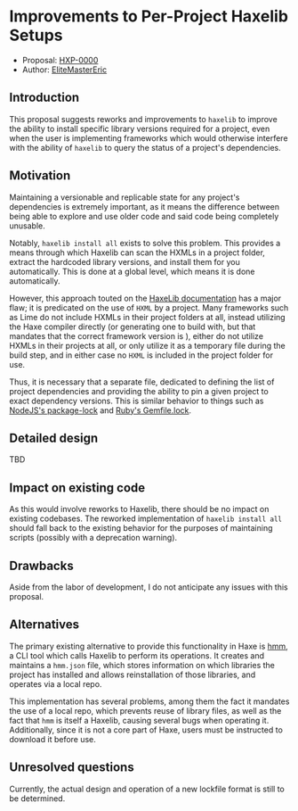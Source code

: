 # Improvements to Per-Project Haxelib Setups

* Proposal: [HXP-0000](0000-lock-file.md)
* Author: [EliteMasterEric](https://github.com/EliteMasterEric)

## Introduction

This proposal suggests reworks and improvements to `haxelib` to improve the ability to install specific library versions required for a project, even when the user is implementing frameworks which would otherwise interfere with the ability of `haxelib` to query the status of a project's dependencies.

## Motivation

Maintaining a versionable and replicable state for any project's dependencies is extremely important, as it means the difference between being able to explore and use older code and said code being completely unusable.

Notably, `haxelib install all` exists to solve this problem. This provides a means through which Haxelib can scan the HXMLs in a project folder, extract the hardcoded library versions, and install them for you automatically. This is done at a global level, which means it is done automatically.

However, this approach touted on the [HaxeLib documentation](https://lib.haxe.org/documentation/per-project-setup/) has a major flaw; it is predicated on the use of `HXML` by a project. Many frameworks such as Lime do not include HXMLs in their project folders at all, instead utilizing the Haxe compiler directly (or generating one to build with, but that mandates that the correct framework version is ), either do not utilize HXMLs in their projects at all, or only utilize it as a temporary file during the build step, and in either case no `HXML` is included in the project folder for use.

Thus, it is necessary that a separate file, dedicated to defining the list of project dependencies and providing the ability to pin a given project to exact dependency versions. This is similar behavior to things such as [NodeJS's package-lock](https://docs.npmjs.com/cli/v10/configuring-npm/package-lock-json) and [Ruby's Gemfile.lock](https://medium.com/never-hop-on-the-bandwagon/gemfile-and-gemfile-lock-in-ruby-65adc918b856).

## Detailed design

TBD

## Impact on existing code

As this would involve reworks to Haxelib, there should be no impact on existing codebases. The reworked implementation of `haxelib install all` should fall back to the existing behavior for the purposes of maintaining scripts (possibly with a deprecation warning).

## Drawbacks

Aside from the labor of development, I do not anticipate any issues with this proposal.

## Alternatives

The primary existing alternative to provide this functionality in Haxe is [hmm](https://github.com/andywhite37/hmm/), a CLI tool which calls Haxelib to perform its operations. It creates and maintains a `hmm.json` file, which stores information on which libraries the project has installed and allows reinstallation of those libraries, and operates via a local repo.

This implementation has several problems, among them the fact it mandates the use of a local repo, which prevents reuse of library files, as well as the fact that `hmm` is itself a Haxelib, causing several bugs when operating it. Additionally, since it is not a core part of Haxe, users must be instructed to download it before use.

## Unresolved questions

Currently, the actual design and operation of a new lockfile format is still to be determined.
